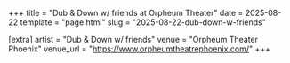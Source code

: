 +++
title = "Dub & Down w/ friends at Orpheum Theater"
date = 2025-08-22
template = "page.html"
slug = "2025-08-22-dub-down-w-friends"

[extra]
artist = "Dub & Down w/ friends"
venue = "Orpheum Theater Phoenix"
venue_url = "https://www.orpheumtheatrephoenix.com/"
+++
